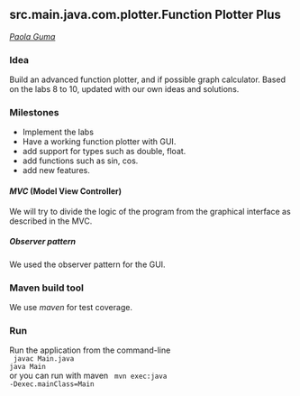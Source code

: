 ## src.main.java.com.plotter.Function Plotter Plus

[*Paola Guma*](https://github.com/paolaguma)

### Idea
Build an advanced function plotter, and if possible graph calculator. Based on the labs 8 to 10, updated with our own ideas and solutions.


### Milestones
* Implement the labs
* Have a working function plotter with GUI.
* add support for types such as double, float.
* add functions such as sin, cos.
* add new features.


#### _MVC_ (Model View Controller)
We will try to divide the logic of the program from the graphical interface as described in the MVC.  

##### _Observer pattern_  
We used the observer pattern for the GUI.

### Maven build tool
We use _maven_ for test coverage.

### Run
Run the application from the command-line <br>
<code> javac Main.java
java Main </code> <br>
or you can run with maven
<code> mvn exec:java -Dexec.mainClass=Main</code>
